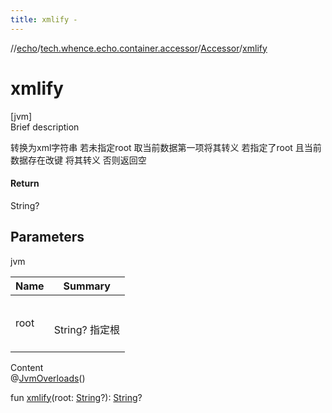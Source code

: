 ```yaml
---
title: xmlify -
---
```

//[echo](../../index.md)/[tech.whence.echo.container.accessor](../index.md)/[Accessor](index.md)/[xmlify](xmlify.md)



# xmlify  
[jvm]  
Brief description  


转换为xml字符串 若未指定root 取当前数据第一项将其转义 若指定了root 且当前数据存在改键 将其转义 否则返回空



#### Return  


String?



## Parameters  
  
jvm  
  
|  Name|  Summary| 
|---|---|
| root| <br><br>String? 指定根<br><br>
  
  
Content  
@[JvmOverloads](https://kotlinlang.org/api/latest/jvm/stdlib/kotlin.jvm/-jvm-overloads/index.html)()  
  
fun [xmlify](xmlify.md)(root: [String](https://kotlinlang.org/api/latest/jvm/stdlib/kotlin/-string/index.html)?): [String](https://kotlinlang.org/api/latest/jvm/stdlib/kotlin/-string/index.html)?  



